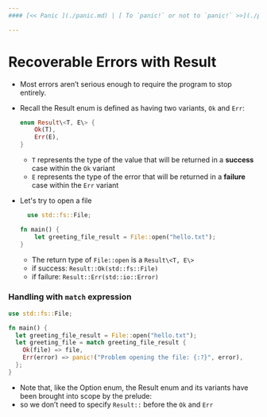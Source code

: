 ```yaml
---
#### [<< Panic ](./panic.md) | [ To `panic!` or not to `panic!` >>](./panic_or_panic.md)

---
```



# Recoverable Errors with Result

* Most errors aren’t serious enough to require the program to stop entirely.
* Recall the Result enum is defined as having two variants, `Ok` and `Err`:
  ```rust
  enum Result\<T, E\> {
      Ok(T),
      Err(E),
  }
  ```
  * `T` represents the type of the value that will be returned in a **success** case within the `Ok` variant
  * `E` represents the type of the error that will be returned in a **failure** case within the `Err` variant

* Let's try to open a file
  ```rust
    use std::fs::File;

  fn main() {
      let greeting_file_result = File::open("hello.txt");
  }
  ```
  * The return type of `File::open` is a `Result\<T, E\>`
  * if success: `Result::Ok(std::fs::File)`
  * if failure: `Result::Err(std::io::Error)`


### Handling with `match` expression
```rust
use std::fs::File;

fn main() {
  let greeting_file_result = File::open("hello.txt");
  let greeting_file = match greeting_file_result {
    Ok(file) => file,
    Err(error) => panic!("Problem opening the file: {:?}", error),
  };
}
```

* Note that, like the Option enum, the Result enum and its variants have been brought into scope by the prelude:
* so we don’t need to specify `Result::` before the `Ok` and `Err`
